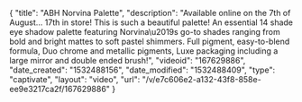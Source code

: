 {
    "title": "ABH Norvina Palette",
    "description": "Available online on the 7th of August... 17th in store! This is such a beautiful palette! An essential 14 shade eye shadow palette featuring Norvina\u2019s go-to shades ranging from bold and bright mattes to soft pastel shimmers. Full pigment, easy-to-blend formula, Duo chrome and metallic pigments, Luxe packaging including a large mirror and double ended brush!",
    "videoid": "167629886",
    "date_created": "1532488156",
    "date_modified": "1532488409",
    "type": "captivate",
    "layout": "video",
    "url": "\/v\/e7c606e2-a132-43f8-858e-ee9e3217ca2f\/167629886"
}